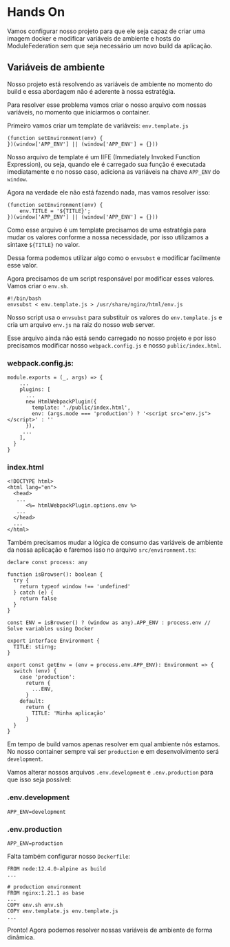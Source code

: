 # Hands On

Vamos configurar nosso projeto para que ele seja capaz de criar uma imagem docker e modificar variáveis de ambiente e hosts do ModuleFederation sem que seja necessário um novo build da aplicação.

## Variáveis de ambiente

Nosso projeto está resolvendo as variáveis de ambiente no momento do build e essa abordagem não é aderente à nossa estratégia.

Para resolver esse problema vamos criar o nosso arquivo com nossas variáveis, no momento que iniciarmos o container.

Primeiro vamos criar um template de variáveis: `env.template.js`

```
(function setEnvironment(env) {
})(window['APP_ENV'] || (window['APP_ENV'] = {}))
```

Nosso arquivo de template é um IIFE (Immediately Invoked Function Expression), ou seja, quando ele é carregado sua função é executada imediatamente e no nosso caso, adiciona as variáveis na chave `APP_ENV` do `window`.

Agora na verdade ele não está fazendo nada, mas vamos resolver isso:

```
(function setEnvironment(env) {
    env.TITLE = '${TITLE}';
})(window['APP_ENV'] || (window['APP_ENV'] = {}))
```

Como esse arquivo é um template precisamos de uma estratégia para mudar os valores conforme a nossa necessidade, por isso utilizamos a sintaxe `${TITLE}` no valor. 

Dessa forma podemos utilizar algo como o `envsubst` e modificar facilmente esse valor.

Agora precisamos de um script responsável por modificar esses valores. Vamos criar o `env.sh`.

```
#!/bin/bash
envsubst < env.template.js > /usr/share/nginx/html/env.js
```

Nosso script usa o `envsubst` para substituir os valores do `env.template.js` e cria um arquivo `env.js` na raiz do nosso web server.

Esse arquivo ainda não está sendo carregado no nosso projeto e por isso precisamos modificar nosso `webpack.config.js`
e nosso `public/index.html`.

### webpack.config.js:

```
module.exports = (_, args) => {
    ...
    plugins: [
      ...
      new HtmlWebpackPlugin({
        template: './public/index.html',
        env: (args.mode === 'production') ? '<script src="env.js"></script>' : ''
      }),
     ...
    ],
  }
}
```

### index.html

```
<!DOCTYPE html>
<html lang="en">
  <head>
   ...
      <%= htmlWebpackPlugin.options.env %>
   ...
  </head>
  ...
</html>
```

Também precisamos mudar a lógica de consumo das variáveis de ambiente da nossa aplicação e faremos isso no arquivo `src/environment.ts`:

```
declare const process: any

function isBrowser(): boolean {
  try {
    return typeof window !== 'undefined'
  } catch (e) {
    return false
  }
}

const ENV = isBrowser() ? (window as any).APP_ENV : process.env // Solve variables using Docker

export interface Environment {
  TITLE: stirng;
}

export const getEnv = (env = process.env.APP_ENV): Environment => {
  switch (env) {
    case 'production':
      return {
        ...ENV,
      }
    default:
      return {
        TITLE: 'Minha aplicação'
      }
  }
}
```

Em tempo de build vamos apenas resolver em qual ambiente nós estamos. No nosso container sempre vai ser `production` e em desenvolvimento será `development`.

Vamos alterar nossos arquivos `.env.development` e `.env.production` para que isso seja possível:

### .env.development

```
APP_ENV=development
```

### .env.production

```
APP_ENV=production
```

Falta também configurar nosso `Dockerfile`:

```
FROM node:12.4.0-alpine as build
...

# production environment
FROM nginx:1.21.1 as base
...
COPY env.sh env.sh
COPY env.template.js env.template.js
...
```

Pronto! Agora podemos resolver nossas variáveis de ambiente de forma dinâmica.
